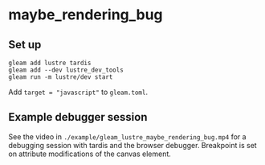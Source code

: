 # maybe_rendering_bug

## Set up

```
gleam add lustre tardis
gleam add --dev lustre_dev_tools
gleam run -m lustre/dev start
```

Add `target = "javascript"` to `gleam.toml`.

## Example debugger session

See the video in `./example/gleam_lustre_maybe_rendering_bug.mp4` for a debugging session with tardis and the browser debugger.  Breakpoint is set on attribute modifications of the canvas element.
